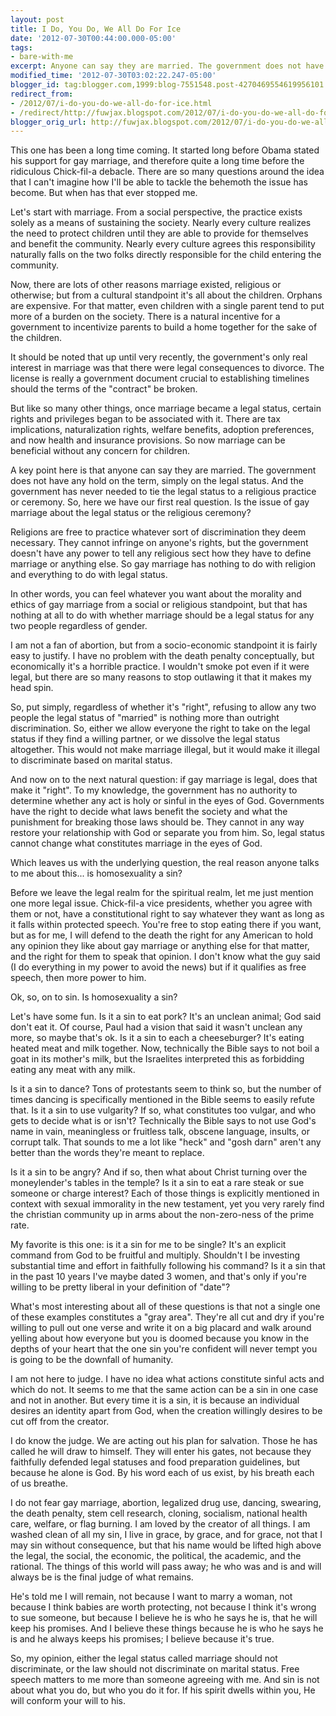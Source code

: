 ```yaml
---
layout: post
title: I Do, You Do, We All Do For Ice
date: '2012-07-30T00:44:00.000-05:00'
tags: 
- bare-with-me
excerpt: Anyone can say they are married. The government does not have any hold on the term, simply on the legal status.
modified_time: '2012-07-30T03:02:22.247-05:00'
blogger_id: tag:blogger.com,1999:blog-7551548.post-4270469554619956101
redirect_from: 
- /2012/07/i-do-you-do-we-all-do-for-ice.html
- /redirect/http://fuwjax.blogspot.com/2012/07/i-do-you-do-we-all-do-for-ice.html
blogger_orig_url: http://fuwjax.blogspot.com/2012/07/i-do-you-do-we-all-do-for-ice.html
---
```


This one has been a long time coming. It started long before Obama stated his support for gay marriage, and therefore quite a long time before the ridiculous Chick-fil-a debacle. There are so many questions around the idea that I can't imagine how I'll be able to tackle the behemoth the issue has become. But when has that ever stopped me.

Let's start with marriage. From a social perspective, the practice exists solely as a means of sustaining the society. Nearly every culture realizes the need to protect children until they are able to provide for themselves and benefit the community. Nearly every culture agrees this responsibility naturally falls on the two folks directly responsible for the child entering the community. 

Now, there are lots of other reasons marriage existed, religious or otherwise; but from a cultural standpoint it's all about the children. Orphans are expensive. For that matter, even children with a single parent tend to put more of a burden on the society. There is a natural incentive for a government to incentivize parents to build a home together for the sake of the children. 

It should be noted that up until very recently, the government's only real interest in marriage was that there were legal consequences to divorce. The license is really a government document crucial to establishing timelines should the terms of the "contract" be broken. 

But like so many other things, once marriage became a legal status, certain rights and privileges began to be associated with it. There are tax implications, naturalization rights, welfare benefits, adoption preferences, and now health and insurance provisions. So now marriage can be beneficial without any concern for children. 

A key point here is that anyone can say they are married. The government does not have any hold on the term, simply on the legal status. And the government has never needed to tie the legal status to a religious practice or ceremony. So, here we have our first real question. Is the issue of gay marriage about the legal status or the religious ceremony? 

Religions are free to practice whatever sort of discrimination they deem necessary. They cannot infringe on anyone's rights, but the government doesn't have any power to tell any religious sect how they have to define marriage or anything else. So gay marriage has nothing to do with religion and everything to do with legal status. 

In other words, you can feel whatever you want about the morality and ethics of gay marriage from a social or religious standpoint, but that has nothing at all to do with whether marriage should be a legal status for any two people regardless of gender. 

I am not a fan of abortion, but from a socio-economic standpoint it is fairly easy to justify. I have no problem with the death penalty conceptually, but economically it's a horrible practice. I wouldn't smoke pot even if it were legal, but there are so many reasons to stop outlawing it that it makes my head spin. 

So, put simply, regardless of whether it's "right", refusing to allow any two people the legal status of "married" is nothing more than outright discrimination. So, either we allow everyone the right to take on the legal status if they find a willing partner, or we dissolve the legal status altogether. This would not make marriage illegal, but it would make it illegal to discriminate based on marital status. 

And now on to the next natural question: if gay marriage is legal, does that make it "right". To my knowledge, the government has no authority to determine whether any act is holy or sinful in the eyes of God. Governments have the right to decide what laws benefit the society and what the punishment for breaking those laws should be. They cannot in any way restore your relationship with God or separate you from him. So, legal status cannot change what constitutes marriage in the eyes of God.

Which leaves us with the underlying question, the real reason anyone talks to me about this... is homosexuality a sin? 

Before we leave the legal realm for the spiritual realm, let me just mention one more legal issue. Chick-fil-a vice presidents, whether you agree with them or not, have a constitutional right to say whatever they want as long as it falls within protected speech. You're free to stop eating there if you want, but as for me, I will defend to the death the right for any American to hold any opinion they like about gay marriage or anything else for that matter, and the right for them to speak that opinion. I don't know what the guy said (I do everything in my power to avoid the news) but if it qualifies as free speech, then more power to him. 

Ok, so, on to sin. Is homosexuality a sin?  

Let's have some fun. Is it a sin to eat pork? It's an unclean animal; God said don't eat it. Of course, Paul had a vision that said it wasn't unclean any more, so maybe that's ok. Is it a sin to each a cheeseburger? It's eating heated meat and milk together. Now, technically the Bible says to not boil a goat in its mother's milk, but the Israelites interpreted this as forbidding eating any meat with any milk.  

Is it a sin to dance? Tons of protestants seem to think so, but the number of times dancing is specifically mentioned in the Bible seems to easily refute that. Is it a sin to use vulgarity? If so, what constitutes too vulgar, and who gets to decide what is or isn't? Technically the Bible says to not use God's name in vain, meaningless or fruitless talk, obscene language, insults, or corrupt talk. That sounds to me a lot like "heck" and "gosh darn" aren't any better than the words they're meant to replace.

Is it a sin to be angry? And if so, then what about Christ turning over the moneylender's tables in the temple? Is it a sin to eat a rare steak or sue someone or charge interest? Each of those things is explicitly mentioned in context with sexual immorality in the new testament, yet you very rarely find the christian community up in arms about the non-zero-ness of the prime rate.  

My favorite is this one: is it a sin for me to be single? It's an explicit command from God to be fruitful and multiply. Shouldn't I be investing substantial time and effort in faithfully following his command? Is it a sin that in the past 10 years I've maybe dated 3 women, and that's only if you're willing to be pretty liberal in your definition of "date"?

What's most interesting about all of these questions is that not a single one of these examples constitutes a "gray area". They're all cut and dry if you're willing to pull out one verse and write it on a big placard and walk around yelling about how everyone but you is doomed because you know in the depths of your heart that the one sin you're confident will never tempt you is going to be the downfall of humanity. 

I am not here to judge. I have no idea what actions constitute sinful acts and which do not. It seems to me that the same action can be a sin in one case and not in another. But every time it is a sin, it is because an individual desires an identity apart from God, when the creation willingly desires to be cut off from the creator.

I do know the judge. We are acting out his plan for salvation. Those he has called he will draw to himself. They will enter his gates, not because they faithfully defended legal statuses and food preparation guidelines, but because he alone is God. By his word each of us exist, by his breath each of us breathe.

I do not fear gay marriage, abortion, legalized drug use, dancing, swearing, the death penalty, stem cell research, cloning, socialism, national health care, welfare, or flag burning. I am loved by the creator of all things. I am washed clean of all my sin, I live in grace, by grace, and for grace, not that I may sin without consequence, but that his name would be lifted high above the legal, the social, the economic, the political, the academic, and the rational. The things of this world will pass away; he who was and is and will always be is the final judge of what remains. 

He's told me I will remain, not because I want to marry a woman, not because I think babies are worth protecting, not because I think it's wrong to sue someone, but because I believe he is who he says he is, that he will keep his promises. And I believe these things because he is who he says he is and he always keeps his promises; I believe because it's true. 

So, my opinion, either the legal status called marriage should not discriminate, or the law should not discriminate on marital status. Free speech matters to me more than someone agreeing with me. And sin is not about what you do, but who you do it for. If his spirit dwells within you, He will conform your will to his.